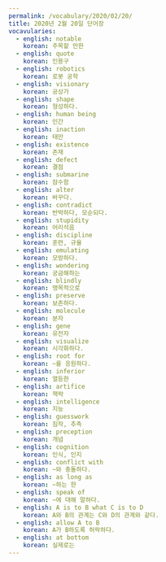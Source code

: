 ```yaml
---
permalink: /vocabulary/2020/02/20/
title: 2020년 2월 20일 단어장
vocavularies:
  - english: notable
    korean: 주목할 만한
  - english: quote
    korean: 인용구
  - english: robotics
    korean: 로봇 공학
  - english: visionary
    korean: 공상가
  - english: shape
    korean: 형성하다.
  - english: human being
    korean: 인간
  - english: inaction
    korean: 태만
  - english: existence
    korean: 존재
  - english: defect
    korean: 결점
  - english: submarine
    korean: 잠수함
  - english: alter
    korean: 바꾸다.
  - english: contradict
    korean: 반박하다, 모순되다.
  - english: stupidity
    korean: 어리석음
  - english: discipline
    korean: 훈련, 규율
  - english: emulating
    korean: 모방하다.
  - english: wondering
    korean: 궁금해하는
  - english: blindly
    korean: 맹목적으로
  - english: preserve
    korean: 보존하다.
  - english: molecule
    korean: 분자
  - english: gene
    korean: 유전자
  - english: visualize
    korean: 시각화하다.
  - english: root for
    korean: ~를 응원하다.
  - english: inferior
    korean: 열등한
  - english: artifice
    korean: 책략
  - english: intelligence
    korean: 지능
  - english: guesswork
    korean: 짐작, 추측
  - english: preception
    korean: 개념
  - english: cognition
    korean: 인식, 인지
  - english: conflict with
    korean: ~와 충돌하다.
  - english: as long as
    korean: ~하는 한
  - english: speak of
    korean: ~에 대해 말하다.
  - english: A is to B what C is to D
    korean: A와 B의 관계는 C와 D의 관계와 같다.
  - english: allow A to B
    korean: A가 B하도록 허락하다.
  - english: at bottom
    korean: 실제로는
---
```

